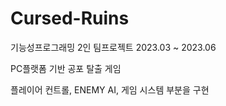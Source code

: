 # Cursed-Ruins
기능성프로그래밍 2인 팀프로젝트
2023.03 ~ 2023.06

PC플랫폼 기반 공포 탈출 게임

플레이어 컨트롤, ENEMY AI, 게임 시스템 부분을 구현

